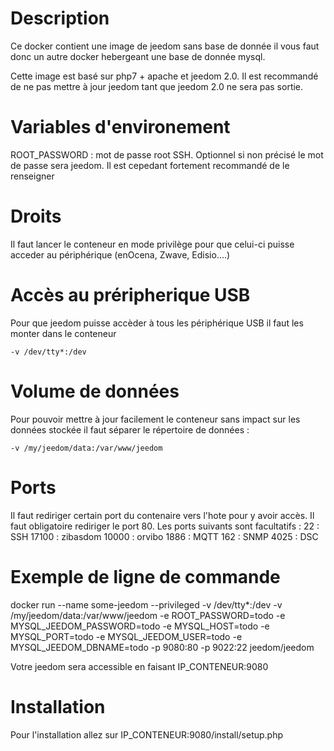 # Description

Ce docker contient une image de jeedom sans base de donnée il vous faut donc un autre docker hebergeant une base de donnée mysql.

Cette image est basé sur php7 + apache et jeedom 2.0. Il est recommandé de ne pas mettre à jour jeedom tant que jeedom 2.0 ne sera pas sortie.


# Variables d'environement

ROOT_PASSWORD : mot de passe root SSH. Optionnel si non précisé le mot de passe sera jeedom. Il est cepedant fortement recommandé de le renseigner


# Droits

Il faut lancer le conteneur en mode privilège pour que celui-ci puisse acceder au périphérique (enOcena, Zwave, Edisio....)


# Accès au préripherique USB

Pour que jeedom puisse accèder à tous les périphérique USB il faut les monter dans le conteneur
````
-v /dev/tty*:/dev

````


# Volume de données

Pour pouvoir mettre à jour facilement le conteneur sans impact sur les données stockée il faut séparer le répertoire de données : 
````
-v /my/jeedom/data:/var/www/jeedom

````


# Ports

Il faut rediriger certain port du contenaire vers l'hote pour y avoir accès. Il faut obligatoire rediriger le port 80. Les ports suivants sont facultatifs :
22 : SSH
17100 : zibasdom
10000 : orvibo
1886 : MQTT
162 : SNMP
4025 : DSC


# Exemple de ligne de commande

docker run --name some-jeedom --privileged -v /dev/tty*:/dev -v /my/jeedom/data:/var/www/jeedom -e ROOT_PASSWORD=todo -e MYSQL_JEEDOM_PASSWORD=todo -e MYSQL_HOST=todo -e MYSQL_PORT=todo -e MYSQL_JEEDOM_USER=todo -e MYSQL_JEEDOM_DBNAME=todo -p 9080:80 -p 9022:22 jeedom/jeedom

Votre jeedom sera accessible en faisant IP_CONTENEUR:9080

# Installation

Pour l'installation allez sur IP_CONTENEUR:9080/install/setup.php